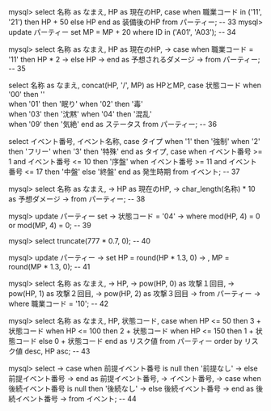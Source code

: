 mysql> select 名称 as なまえ, HP as 現在のHP, case when 職業コード in ('11', '21') then HP + 50 else HP end as 装備後のHP from パーティー; -- 33
mysql> update パーティー set MP = MP + 20 where  ID in ('A01', 'A03'); -- 34

mysql> select 名称 as なまえ, HP as 現在のHP,
    -> case when 職業コード = '11' then HP * 2
    -> else HP
    -> end as 予想されるダメージ
    -> from パーティー; -- 35

select 名称 as なまえ,
 concat(HP, '/', MP) as HPとMP,
 case 状態コード 
 when '00' then ''  
 when '01' then '眠り'
 when '02' then '毒'  
 when '03' then '沈黙' 
 when '04' then '混乱'  
 when '09' then '気絶' 
 end as ステータス 
 from パーティー; -- 36

select イベント番号,
イベント名称,
case タイプ when '1' then '強制'
when '2' then 'フリー'
when '3' then '特殊'
end as タイプ,
case when イベント番号 >= 1 and イベント番号 <= 10 then '序盤'
when イベント番号 >= 11 and イベント番号 <= 17  then '中盤'
else '終盤'
end as 発生時期
from イベント; -- 37

mysql> select 名称 as なまえ,
    -> HP as 現在のHP,
    -> char_length(名称) * 10 as 予想ダメージ
    -> from パーティー; -- 38

mysql> update パーティー set
    -> 状態コード = '04'
    -> where mod(HP, 4) = 0 or mod(MP, 4) = 0; -- 39

mysql> select truncate(777 * 0.7, 0); -- 40

mysql> update パーティー
    -> set HP = round(HP * 1.3, 0)
    -> , MP = round(MP * 1.3, 0); -- 41

mysql> select 名称 as なまえ,
    -> HP,
    -> pow(HP, 0) as 攻撃１回目,
    -> pow(HP, 1) as 攻撃２回目,
    -> pow(HP, 2) as 攻撃３回目
    -> from パーティー
    -> where 職業コード = '10'; -- 42

mysql> select 名称 as なまえ,
HP,
状態コード,
case when HP <= 50 then 3 + 状態コード
when HP <= 100 then 2 + 状態コード
when HP <= 150 then 1 + 状態コード
else 0 + 状態コード
end as リスク値
from パーティー order by リスク値 desc, HP asc; -- 43

mysql> select
    -> case when 前提イベント番号 is null then '前提なし'
    -> else 前提イベント番号
    -> end as 前提イベント番号,
    -> イベント番号,
    -> case when 後続イベント番号 is null then '後続なし'
    -> else 後続イベント番号
    -> end as 後続イベント番号
    -> from イベント; -- 44
